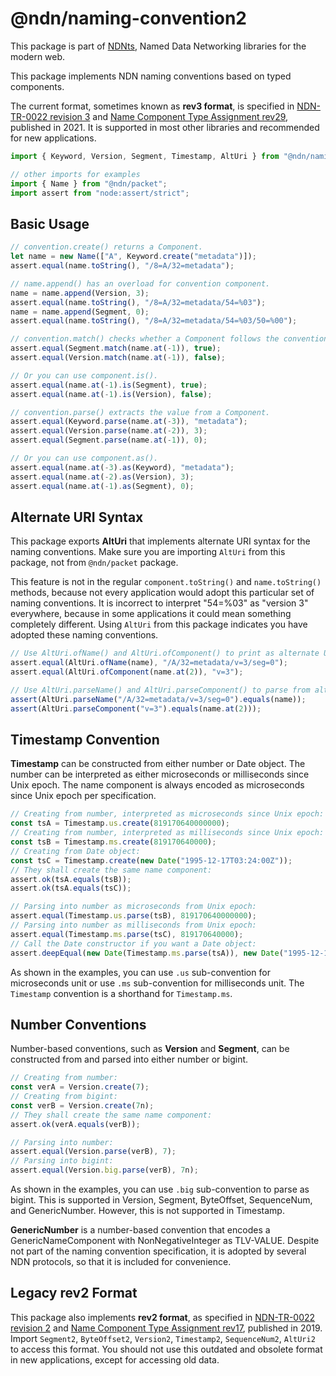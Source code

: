 # @ndn/naming-convention2

This package is part of [NDNts](https://yoursunny.com/p/NDNts/), Named Data Networking libraries for the modern web.

This package implements NDN naming conventions based on typed components.

The current format, sometimes known as **rev3 format**, is specified in [NDN-TR-0022 revision 3](https://named-data.net/publications/techreports/ndn-tr-22-3-ndn-memo-naming-conventions/) and [Name Component Type Assignment rev29](https://redmine.named-data.net/projects/ndn-tlv/wiki/NameComponentType/29), published in 2021.
It is supported in most other libraries and recommended for new applications.

```ts
import { Keyword, Version, Segment, Timestamp, AltUri } from "@ndn/naming-convention2";

// other imports for examples
import { Name } from "@ndn/packet";
import assert from "node:assert/strict";
```

## Basic Usage

```ts
// convention.create() returns a Component.
let name = new Name(["A", Keyword.create("metadata")]);
assert.equal(name.toString(), "/8=A/32=metadata");

// name.append() has an overload for convention component.
name = name.append(Version, 3);
assert.equal(name.toString(), "/8=A/32=metadata/54=%03");
name = name.append(Segment, 0);
assert.equal(name.toString(), "/8=A/32=metadata/54=%03/50=%00");

// convention.match() checks whether a Component follows the convention.
assert.equal(Segment.match(name.at(-1)), true);
assert.equal(Version.match(name.at(-1)), false);

// Or you can use component.is().
assert.equal(name.at(-1).is(Segment), true);
assert.equal(name.at(-1).is(Version), false);

// convention.parse() extracts the value from a Component.
assert.equal(Keyword.parse(name.at(-3)), "metadata");
assert.equal(Version.parse(name.at(-2)), 3);
assert.equal(Segment.parse(name.at(-1)), 0);

// Or you can use component.as().
assert.equal(name.at(-3).as(Keyword), "metadata");
assert.equal(name.at(-2).as(Version), 3);
assert.equal(name.at(-1).as(Segment), 0);
```

## Alternate URI Syntax

This package exports **AltUri** that implements alternate URI syntax for the naming conventions.
Make sure you are importing `AltUri` from this package, not from `@ndn/packet` package.

This feature is not in the regular `component.toString()` and `name.toString()` methods, because not every application would adopt this particular set of naming conventions.
It is incorrect to interpret "54=%03" as "version 3" everywhere, because in some applications it could mean something completely different.
Using `AltUri` from this package indicates you have adopted these naming conventions.

```ts
// Use AltUri.ofName() and AltUri.ofComponent() to print as alternate URI syntax.
assert.equal(AltUri.ofName(name), "/A/32=metadata/v=3/seg=0");
assert.equal(AltUri.ofComponent(name.at(2)), "v=3");

// Use AltUri.parseName() and AltUri.parseComponent() to parse from alternate URI syntax.
assert(AltUri.parseName("/A/32=metadata/v=3/seg=0").equals(name));
assert(AltUri.parseComponent("v=3").equals(name.at(2)));
```

## Timestamp Convention

**Timestamp** can be constructed from either number or Date object.
The number can be interpreted as either microseconds or milliseconds since Unix epoch.
The name component is always encoded as microseconds since Unix epoch per specification.

```ts
// Creating from number, interpreted as microseconds since Unix epoch:
const tsA = Timestamp.us.create(819170640000000);
// Creating from number, interpreted as milliseconds since Unix epoch:
const tsB = Timestamp.ms.create(819170640000);
// Creating from Date object:
const tsC = Timestamp.create(new Date("1995-12-17T03:24:00Z"));
// They shall create the same name component:
assert.ok(tsA.equals(tsB));
assert.ok(tsA.equals(tsC));

// Parsing into number as microseconds from Unix epoch:
assert.equal(Timestamp.us.parse(tsB), 819170640000000);
// Parsing into number as milliseconds from Unix epoch:
assert.equal(Timestamp.ms.parse(tsC), 819170640000);
// Call the Date constructor if you want a Date object:
assert.deepEqual(new Date(Timestamp.ms.parse(tsA)), new Date("1995-12-17T03:24:00Z"));
```

As shown in the examples, you can use `.us` sub-convention for microseconds unit or use `.ms` sub-convention for milliseconds unit.
The `Timestamp` convention is a shorthand for `Timestamp.ms`.

## Number Conventions

Number-based conventions, such as **Version** and **Segment**, can be constructed from and parsed into either number or bigint.

```ts
// Creating from number:
const verA = Version.create(7);
// Creating from bigint:
const verB = Version.create(7n);
// They shall create the same name component:
assert.ok(verA.equals(verB));

// Parsing into number:
assert.equal(Version.parse(verB), 7);
// Parsing into bigint:
assert.equal(Version.big.parse(verB), 7n);
```

As shown in the examples, you can use `.big` sub-convention to parse as bigint.
This is supported in Version, Segment, ByteOffset, SequenceNum, and GenericNumber.
However, this is not supported in Timestamp.

**GenericNumber** is a number-based convention that encodes a GenericNameComponent with NonNegativeInteger as TLV-VALUE.
Despite not part of the naming convention specification, it is adopted by several NDN protocols, so that it is included for convenience.

## Legacy rev2 Format

This package also implements **rev2 format**, as specified in [NDN-TR-0022 revision 2](https://named-data.net/publications/techreports/ndn-tr-22-2-ndn-memo-naming-conventions/) and [Name Component Type Assignment rev17](https://redmine.named-data.net/projects/ndn-tlv/wiki/NameComponentType/17), published in 2019.
Import `Segment2`, `ByteOffset2`, `Version2`, `Timestamp2`, `SequenceNum2`, `AltUri2` to access this format.
You should not use this outdated and obsolete format in new applications, except for accessing old data.
